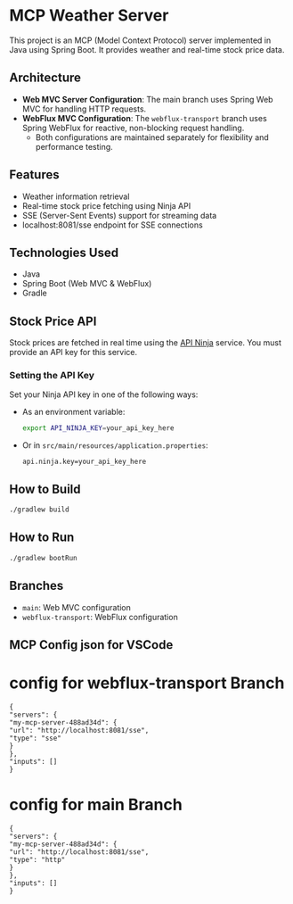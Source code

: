 # MCP Weather Server

This project is an MCP (Model Context Protocol) server implemented in Java using Spring Boot. It provides weather and real-time stock price data.

## Architecture

- **Web MVC Server Configuration**: The main branch uses Spring Web MVC for handling HTTP requests.
- **WebFlux MVC Configuration**: The `webflux-transport` branch uses Spring WebFlux for reactive, non-blocking request handling.
  - Both configurations are maintained separately for flexibility and performance testing.

## Features
- Weather information retrieval
- Real-time stock price fetching using Ninja API
- SSE (Server-Sent Events) support for streaming data
- localhost:8081/sse endpoint for SSE connections

## Technologies Used
- Java
- Spring Boot (Web MVC & WebFlux)
- Gradle

## Stock Price API
Stock prices are fetched in real time using the [API Ninja](https://api-ninjas.com/api/stock-price) service. You must provide an API key for this service.

### Setting the API Key
Set your Ninja API key in one of the following ways:

- As an environment variable:
  ```bash
  export API_NINJA_KEY=your_api_key_here
  ```
- Or in `src/main/resources/application.properties`:
  ```properties
  api.ninja.key=your_api_key_here
  ```

## How to Build
```bash
./gradlew build
```

## How to Run
```bash
./gradlew bootRun
```

## Branches
- `main`: Web MVC configuration
- `webflux-transport`: WebFlux configuration

## MCP Config json for VSCode

# config for webflux-transport Branch 
```
{
"servers": {
"my-mcp-server-488ad34d": {
"url": "http://localhost:8081/sse",
"type": "sse"
}
},
"inputs": []
}
```
# config for main Branch
```
{
"servers": {
"my-mcp-server-488ad34d": {
"url": "http://localhost:8081/sse",
"type": "http"
}
},
"inputs": []
}
```


